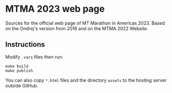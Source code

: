 # MTMA 2023 web page

Sources for the official web page of MT Marathon in Americas 2023.
Based on the Ondrej's version from 2018 and on the MTMA 2022 Website.

## Instructions

Modify `.vars` files then run:

    make build
    make publish

You can also copy `*.html` files and the directory `assets` to the hosting
server outside GitHub.

